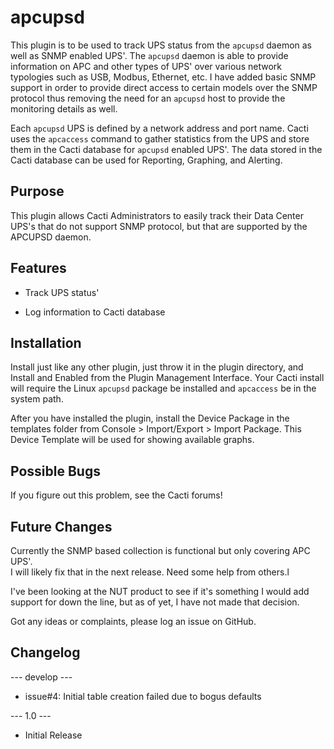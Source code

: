 # apcupsd

This plugin is to be used to track UPS status from the `apcupsd` daemon as 
well as SNMP enabled UPS'.  The `apcupsd` daemon is able to provide information 
on APC and other types of UPS' over various network typologies such as USB, 
Modbus, Ethernet, etc.  I have added basic SNMP support in order to provide
direct access to certain models over the SNMP protocol thus removing the need
for an `apcupsd` host to provide the monitoring details as well.

Each `apcupsd` UPS is defined by a network address and port name.  Cacti uses 
the `apcaccess` command to gather statistics from the UPS and store them 
in the Cacti database for `apcupsd` enabled UPS'.  The data stored in the
Cacti database can be used for Reporting, Graphing, and Alerting.

## Purpose

This plugin allows Cacti Administrators to easily track their Data Center
UPS's that do not support SNMP protocol, but that are supported by the
APCUPSD daemon.

## Features

* Track UPS status'

* Log information to Cacti database

## Installation

Install just like any other plugin, just throw it in the plugin directory, and
Install and Enabled from the Plugin Management Interface.  Your Cacti install
will require the Linux `apcupsd` package be installed and `apcaccess` be in the
system path.

After you have installed the plugin, install the Device Package in the 
templates folder from Console > Import/Export > Import Package.  This 
Device Template will be used for showing available graphs.

## Possible Bugs

If you figure out this problem, see the Cacti forums!

## Future Changes

Currently the SNMP based collection is functional but only covering APC UPS'.  
I will likely fix that in the next release.  Need some help from others.l

I've been looking at the NUT product to see if it's something I would add
support for down the line, but as of yet, I have not made that decision.

Got any ideas or complaints, please log an issue on GitHub.

## Changelog

--- develop ---

* issue#4: Initial table creation failed due to bogus defaults

--- 1.0 ---

* Initial Release
